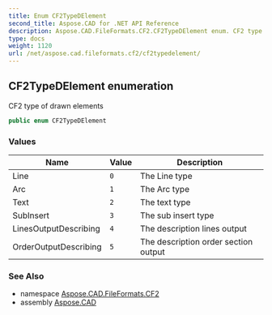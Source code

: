 ```yaml
---
title: Enum CF2TypeDElement
second_title: Aspose.CAD for .NET API Reference
description: Aspose.CAD.FileFormats.CF2.CF2TypeDElement enum. CF2 type of drawn elements
type: docs
weight: 1120
url: /net/aspose.cad.fileformats.cf2/cf2typedelement/
---
```

## CF2TypeDElement enumeration

CF2 type of drawn elements

```csharp
public enum CF2TypeDElement
```

### Values

| Name | Value | Description |
| --- | --- | --- |
| Line | `0` | The Line type |
| Arc | `1` | The Arc type |
| Text | `2` | The text type |
| SubInsert | `3` | The sub insert type |
| LinesOutputDescribing | `4` | The description lines output |
| OrderOutputDescribing | `5` | The description order section output |

### See Also

* namespace [Aspose.CAD.FileFormats.CF2](../../aspose.cad.fileformats.cf2/)
* assembly [Aspose.CAD](../../)


